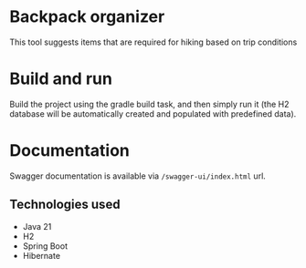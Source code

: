 Backpack organizer
========================
This tool suggests items that are required for hiking based on trip conditions

Build and run
=============
Build the project using the gradle build task, and then simply run it (the H2 database will be automatically created and populated with predefined data).

Documentation
=============
Swagger documentation is available via `/swagger-ui/index.html` url.

Technologies used
-----------------
- Java 21
- H2
- Spring Boot
- Hibernate
